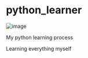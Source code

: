 # python_learner
![image](https://sandbox.zenodo.org/badge/329833074.svg)




My python learning process

Learning everything myself
